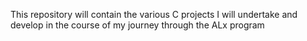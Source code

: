 This repository will contain the various C projects I will undertake and develop in the course of my journey through the ALx program
